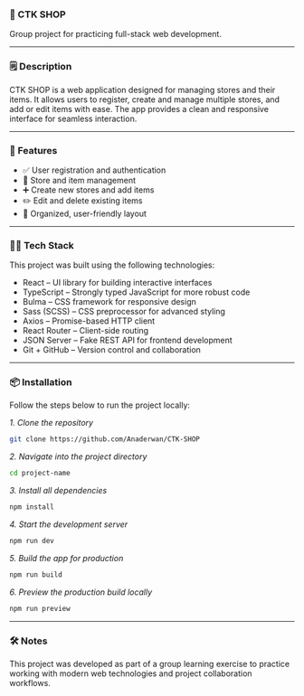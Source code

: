 ### 🛒 CTK SHOP

Group project for practicing full-stack web development.

---

### 🗒️ Description

CTK SHOP is a web application designed for managing stores and their items. It allows users to register, create and manage multiple stores, and add or edit items with ease. The app provides a clean and responsive interface for seamless interaction.

---

### 🚀 Features

- ✅ User registration and authentication
- 🏬 Store and item management
- ➕ Create new stores and add items
- ✏️ Edit and delete existing items
- 📂 Organized, user-friendly layout

---

### 🧑‍💻 Tech Stack
This project was built using the following technologies:
- React – UI library for building interactive interfaces
- TypeScript – Strongly typed JavaScript for more robust code
- Bulma – CSS framework for responsive design
- Sass (SCSS) – CSS preprocessor for advanced styling
- Axios – Promise-based HTTP client
- React Router – Client-side routing
- JSON Server – Fake REST API for frontend development
- Git + GitHub – Version control and collaboration

---

### 📦 Installation
Follow the steps below to run the project locally:

_1. Clone the repository_
```bash
git clone https://github.com/Anaderwan/CTK-SHOP
```

_2. Navigate into the project directory_
```bash
cd project-name
```

_3. Install all dependencies_
```bash
npm install
```

_4. Start the development server_
```bash
npm run dev
```
_5. Build the app for production_
```bash
npm run build
```

_6. Preview the production build locally_
```bash
npm run preview
```

---

### 🛠️ Notes
This project was developed as part of a group learning exercise to practice working with modern web technologies and project collaboration workflows.


